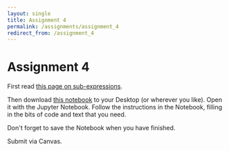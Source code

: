 ```yaml
---
layout: single
title: Assignment 4
permalink: /assignments/assignment_4
redirect_from: /assignment_4
---
```


# Assignment 4

First read [this page on sub-expressions](../chapters/02/sub_expressions).

Then download [this notebook](assignment_4.ipynb) to your Desktop (or wherever you
like).   Open it with the Jupyter Notebook. Follow the instructions in the
Notebook, filling in the bits of code and text that you need.

Don't forget to save the Notebook when you have finished.

Submit via Canvas.
